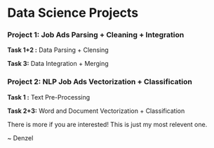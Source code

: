 # Data Science Projects

### Project 1: Job Ads Parsing + Cleaning + Integration

**Task 1+2 :** Data Parsing + Clensing

**Task 3:** Data Integration + Merging

### Project 2: NLP Job Ads Vectorization + Classification

**Task 1 :** Text Pre-Processing

**Task 2+3:** Word and Document Vectorization + Classification


There is more if you are interested! This is just my most relevent one.

~ Denzel
